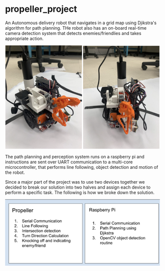 # propeller_project
An Autonomous delivery robot that navigates in a grid map using Djikstra's algorithm for path planning. THe robot also has an on-board real-time camera detection system that detects enemies/friendlies and takes appropriate action. 

![Delivery Robot](images/bot.png)

The path planning and perception system runs on a raspberry pi and instructions are sent over UART communication to a multi-core microcontroller, that performs line following, object detection and motion of the robot.

Since a major part of the project was to use two devices together we decided to break our solution into two halves and assign each device to perform a specific task. The following is how we broke down the solution.

![Project Breakdown](images/workflow.png)
